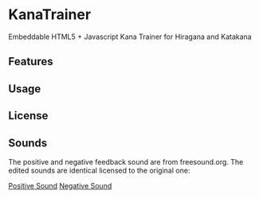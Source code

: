 # KanaTrainer

Embeddable HTML5 + Javascript Kana Trainer for Hiragana and Katakana

## Features


## Usage

## License

## Sounds

The positive and negative feedback sound are from freesound.org. The edited sounds
are identical licensed to the original one:

[Positive Sound](http://www.freesound.org/people/cfork/sounds/26875/)
[Negative Sound](http://www.freesound.org/people/Splashdust/sounds/67454/)